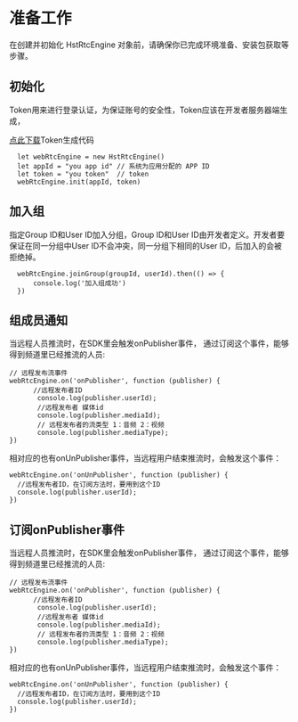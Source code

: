 # 准备工作
在创建并初始化 HstRtcEngine 对象前，请确保你已完成环境准备、安装包获取等步骤。

## 初始化
Token用来进行登录认证，为保证账号的安全性，Token应该在开发者服务器端生成，

[点此下载](http://paas.hst.com/developer/downloadToken)Token生成代码

```
  let webRtcEngine = new HstRtcEngine()
  let appId = "you app id" // 系统为应用分配的 APP ID
  let token = "you token"  // token
  webRtcEngine.init(appId, token)
```

## 加入组
指定Group ID和User ID加入分组，Group ID和User ID由开发者定义。开发者要保证在同一分组中User ID不会冲突，同一分组下相同的User ID，后加入的会被拒绝掉。

```
  webRtcEngine.joinGroup(groupId, userId).then(() => {
      console.log('加入组成功')
  })
```

## 组成员通知
当远程人员推流时，在SDK里会触发onPublisher事件， 通过订阅这个事件，能够得到频道里已经推流的人员:

```
// 远程发布流事件
webRtcEngine.on('onPublisher', function (publisher) {
      //远程发布者ID
       console.log(publisher.userId); 
       //远程发布者 媒体id
       console.log(publisher.mediaId); 
       // 远程发布者的流类型 1：音频 2：视频
       console.log(publisher.mediaType);
})
```

相对应的也有onUnPublisher事件，当远程用户结束推流时，会触发这个事件：

```
webRtcEngine.on('onUnPublisher', function (publisher) {
  //远程发布者ID，在订阅方法时，要用到这个ID 
  console.log(publisher.userId); 
})
```

## 订阅onPublisher事件
当远程人员推流时，在SDK里会触发onPublisher事件， 通过订阅这个事件，能够得到频道里已经推流的人员:

```
// 远程发布流事件
webRtcEngine.on('onPublisher', function (publisher) {
      //远程发布者ID
       console.log(publisher.userId); 
       //远程发布者 媒体id
       console.log(publisher.mediaId); 
       // 远程发布者的流类型 1：音频 2：视频
       console.log(publisher.mediaType);
})
```

相对应的也有onUnPublisher事件，当远程用户结束推流时，会触发这个事件：

```
webRtcEngine.on('onUnPublisher', function (publisher) {
  //远程发布者ID，在订阅方法时，要用到这个ID 
  console.log(publisher.userId); 
})
```